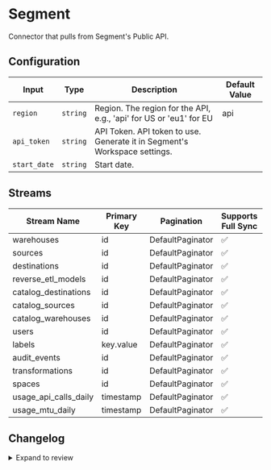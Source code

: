# Segment
Connector that pulls from Segment&#39;s Public API.

## Configuration

| Input | Type | Description | Default Value |
|-------|------|-------------|---------------|
| `region` | `string` | Region. The region for the API, e.g., &#39;api&#39; for US or &#39;eu1&#39; for EU | api |
| `api_token` | `string` | API Token. API token to use. Generate it in Segment&#39;s Workspace settings. |  |
| `start_date` | `string` | Start date.  |  |

## Streams
| Stream Name | Primary Key | Pagination | Supports Full Sync | Supports Incremental |
|-------------|-------------|------------|---------------------|----------------------|
| warehouses | id | DefaultPaginator | ✅ |  ❌  |
| sources | id | DefaultPaginator | ✅ |  ❌  |
| destinations | id | DefaultPaginator | ✅ |  ❌  |
| reverse_etl_models | id | DefaultPaginator | ✅ |  ❌  |
| catalog_destinations | id | DefaultPaginator | ✅ |  ❌  |
| catalog_sources | id | DefaultPaginator | ✅ |  ❌  |
| catalog_warehouses | id | DefaultPaginator | ✅ |  ❌  |
| users | id | DefaultPaginator | ✅ |  ❌  |
| labels | key.value | DefaultPaginator | ✅ |  ❌  |
| audit_events | id | DefaultPaginator | ✅ |  ❌  |
| transformations | id | DefaultPaginator | ✅ |  ❌  |
| spaces | id | DefaultPaginator | ✅ |  ❌  |
| usage_api_calls_daily | timestamp | DefaultPaginator | ✅ |  ✅  |
| usage_mtu_daily | timestamp | DefaultPaginator | ✅ |  ✅  |

## Changelog

<details>
  <summary>Expand to review</summary>

| Version          | Date              | Pull Request | Subject        |
|------------------|-------------------|--------------|----------------|
| 0.0.8 | 2025-01-11 | [51303](https://github.com/airbytehq/airbyte/pull/51303) | Update dependencies |
| 0.0.7 | 2024-12-28 | [50697](https://github.com/airbytehq/airbyte/pull/50697) | Update dependencies |
| 0.0.6 | 2024-12-21 | [50278](https://github.com/airbytehq/airbyte/pull/50278) | Update dependencies |
| 0.0.5 | 2024-12-14 | [49722](https://github.com/airbytehq/airbyte/pull/49722) | Update dependencies |
| 0.0.4 | 2024-12-12 | [49350](https://github.com/airbytehq/airbyte/pull/49350) | Update dependencies |
| 0.0.3 | 2024-12-11 | [49062](https://github.com/airbytehq/airbyte/pull/49062) | Starting with this version, the Docker image is now rootless. Please note that this and future versions will not be compatible with Airbyte versions earlier than 0.64 |
| 0.0.2 | 2024-10-29 | [47546](https://github.com/airbytehq/airbyte/pull/47546) | Update dependencies |
| 0.0.1 | 2024-10-04 | | Initial release by [@zckymc](https://github.com/zckymc) via Connector Builder |

</details>
